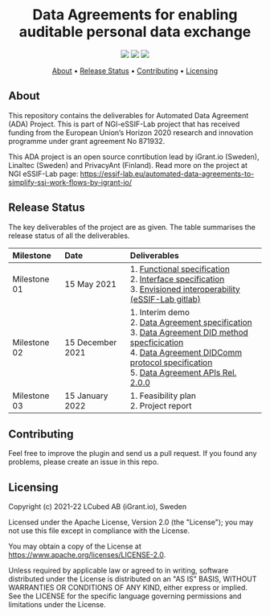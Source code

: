 <h1 align="center">
    Data Agreements for enabling auditable personal data exchange
</h1>

<p align="center">
    <a href="/../../commits/" title="Last Commit"><img src="https://img.shields.io/github/last-commit/decentralised-dataexchange/automated-data-agreements?style=flat"></a>
    <a href="/../../issues" title="Open Issues"><img src="https://img.shields.io/github/issues/decentralised-dataexchange/automated-data-agreements?style=flat"></a>
    <a href="./LICENSE" title="License"><img src="https://img.shields.io/badge/License-Apache%202.0-green.svg?style=flat"></a>
</p>


<p align="center">
  <a href="#about">About</a> •
  <a href="#release-status">Release Status</a> •
  <a href="#contributing">Contributing</a> •
  <a href="#licensing">Licensing</a>
</p>

## About

This repository contains the deliverables for Automated Data Agreement (ADA) Project. This is part of NGI-eSSIF-Lab project that has received funding from the European Union’s Horizon 2020 research and innovation programme under grant agreement No 871932.

This ADA project is an open source conrtibution lead by iGrant.io (Sweden), Linaltec (Sweden) and PrivacyAnt (Finland). Read more on the project at NGI eSSIF-Lab page: https://essif-lab.eu/automated-data-agreements-to-simplify-ssi-work-flows-by-igrant-io/

## Release Status

The key deliverables of the project are as given. The table summarises the release status of all the deliverables.

| Milestone    	| Date             	| Deliverables                                                                                                                                	|
|:--------------	|:------------------|:---------------------------------------------------------------------------------------------------------------------------------------------	|
| Milestone 01 	| 15 May 2021      	| 1. [Functional specification](https://github.com/decentralised-dataexchange/automated-data-agreements/blob/main/docs/functional_specification.md)<br>2. [Interface specification](https://github.com/decentralised-dataexchange/automated-data-agreements/blob/main/docs/interface_specification.md) <br>3. [Envisioned interoperability (eSSIF-Lab gitlab)](https://gitlab.grnet.gr/essif-lab/infrastructure_2/igrantio/deliverables/-/blob/master/envisioned_interoperability_with_others.md)                            	|
| Milestone 02 	| 15 December 2021 	| 1. Interim demo<br>2. [Data Agreement specification](https://github.com/decentralised-dataexchange/automated-data-agreements/blob/main/docs/data-agreement-specification.md)<br>3. [Data Agreement DID method specficication](https://github.com/decentralised-dataexchange/automated-data-agreements/blob/main/docs/did-spec.md)<br>4. [Data Agreement DIDComm protocol specification](https://github.com/decentralised-dataexchange/automated-data-agreements/blob/main/docs/didcomm-protocol-spec.md)<br>5. [Data Agreement APIs Rel. 2.0.0](https://app.swaggerhub.com/apis-docs/iGrant.io/ADA/2.0.0)	|
| Milestone 03 	| 15 January 2022 	| 1. Feasibility plan<br>2. Project report                                                                                                    	|

## Contributing

Feel free to improve the plugin and send us a pull request. If you found any problems, please create an issue in this repo.

## Licensing
Copyright (c) 2021-22 LCubed AB (iGrant.io), Sweden

Licensed under the Apache License, Version 2.0 (the "License"); you may not use this file except in compliance with the License.

You may obtain a copy of the License at https://www.apache.org/licenses/LICENSE-2.0.

Unless required by applicable law or agreed to in writing, software distributed under the License is distributed on an "AS IS" BASIS, WITHOUT WARRANTIES OR CONDITIONS OF ANY KIND, either express or implied. See the LICENSE for the specific language governing permissions and limitations under the License.
